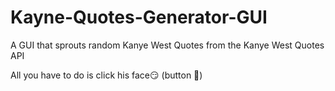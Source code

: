 # Kayne-Quotes-Generator-GUI

A GUI that sprouts random Kanye West Quotes from the Kanye West Quotes API

All you have to do is click his face😏 (button 🤧)
